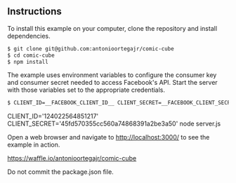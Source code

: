 ## Instructions

To install this example on your computer, clone the repository and install
dependencies.

```bash
$ git clone git@github.com:antonioortegajr/comic-cube
$ cd comic-cube
$ npm install
```

The example uses environment variables to configure the consumer key and
consumer secret needed to access Facebook's API.  Start the server with those
variables set to the appropriate credentials.

```bash
$ CLIENT_ID=__FACEBOOK_CLIENT_ID__ CLIENT_SECRET=__FACEBOOK_CLIENT_SECRET__ node server.js
```


CLIENT_ID='124022564851217' CLIENT_SECRET='45fd570355cc560a74868391a2be3a50' node server.js

Open a web browser and navigate to [http://localhost:3000/](http://localhost:3000/)
to see the example in action.

https://waffle.io/antonioortegajr/comic-cube

Do not commit the package.json file.
